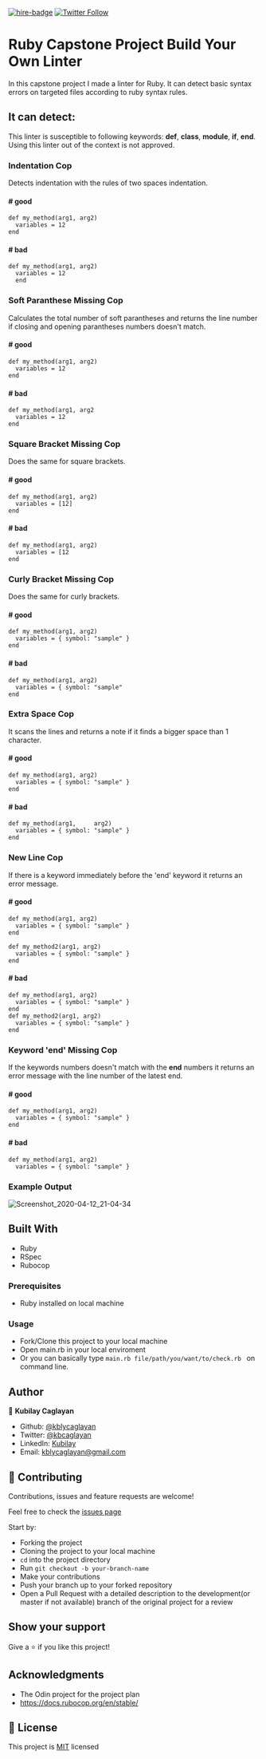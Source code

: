 [![hire-badge](https://img.shields.io/badge/Consult%20/%20Hire%20Kubilay-Click%20to%20Contact-brightgreen)](mailto:kblycaglayan@gmail.com) [![Twitter Follow](https://img.shields.io/twitter/follow/kbcaglayan?label=Follow%20Kubilay%20on%20Twitter&style=social)](https://twitter.com/kbcaglayan)

# Ruby Capstone Project Build Your Own Linter
In this capstone project I made a linter for Ruby. It can detect basic syntax errors on targeted files according to ruby syntax rules.

## It can detect:

This linter is susceptible to following keywords: **def**, **class**, **module**, **if**, **end**.
Using this linter out of the context is not approved.

### Indentation Cop 
Detects indentation with the rules of two spaces indentation.

#### \# good
```
def my_method(arg1, arg2)
  variables = 12
end
```

#### \# bad
```
def my_method(arg1, arg2)
  variables = 12
  end
```
### Soft Paranthese Missing Cop 
Calculates the total number of soft parantheses and returns the line number if closing and opening parantheses numbers doesn't match.

#### \# good
```
def my_method(arg1, arg2)
  variables = 12
end
```

#### \# bad
```
def my_method(arg1, arg2
  variables = 12
end
```

### Square Bracket Missing Cop 
Does the same for square brackets.
#### \# good
```
def my_method(arg1, arg2)
  variables = [12]
end
```

#### \# bad
```
def my_method(arg1, arg2)
  variables = [12
end
```

### Curly Bracket Missing Cop
Does the same for curly brackets.
#### \# good
```
def my_method(arg1, arg2)
  variables = { symbol: "sample" }
end
```

#### \# bad
```
def my_method(arg1, arg2)
  variables = { symbol: "sample" 
end
```
### Extra Space Cop 
It scans the lines and returns a note if it finds a bigger space than 1 character.
#### \# good
```
def my_method(arg1, arg2)
  variables = { symbol: "sample" }
end
```

#### \# bad
```
def my_method(arg1,     arg2)
  variables = { symbol: "sample" }
end
```

### New Line Cop
If there is a keyword immediately before the 'end' keyword it returns an error message.

#### \# good
```
def my_method(arg1, arg2)
  variables = { symbol: "sample" }
end

def my_method2(arg1, arg2)
  variables = { symbol: "sample" }
end
```

#### \# bad
```
def my_method(arg1, arg2)
  variables = { symbol: "sample" }
end
def my_method2(arg1, arg2)
  variables = { symbol: "sample" }
end
```
### Keyword 'end' Missing Cop
If the keywords numbers doesn't match with the **end** numbers it returns an error message with the line number of the latest end.
#### \# good
```
def my_method(arg1, arg2)
  variables = { symbol: "sample" }
end
```

#### \# bad
```
def my_method(arg1, arg2)
  variables = { symbol: "sample" }

```

### Example Output
![Screenshot_2020-04-12_21-04-34](https://user-images.githubusercontent.com/60448833/79076414-9a476c00-7d02-11ea-9b49-ecec36623db7.png)


## Built With

- Ruby
- RSpec
- Rubocop

### Prerequisites

- Ruby installed on local machine

### Usage

- Fork/Clone this project to your local machine
- Open main.rb in your local enviroment
- Or you can basically type ``main.rb file/path/you/want/to/check.rb `` on command line.

## Author

👤 **Kubilay Caglayan**

- Github: [@kblycaglayan](https://github.com/kblycaglayan)
- Twitter: [@kbcaglayan](https://twitter.com/kbcaglayan)
- LinkedIn: [Kubilay](https://www.linkedin.com/in/kubilaycaglayan/)
- Email: [kblycaglayan@gmail.com](mailto:kblycaglayan@gmail.com)

## 🤝 Contributing

Contributions, issues and feature requests are welcome!

Feel free to check the [issues page](https://github.com/kblycaglayan/Enumerable-Methods/issues)

Start by:

- Forking the project
- Cloning the project to your local machine
- `cd` into the project directory
- Run `git checkout -b your-branch-name`
- Make your contributions
- Push your branch up to your forked repository
- Open a Pull Request with a detailed description to the development(or master if not available) branch of the original project for a review

## Show your support

Give a ⭐️ if you like this project!

## Acknowledgments

- The Odin project for the project plan
- https://docs.rubocop.org/en/stable/

## 📝 License

This project is [MIT](LICENSE.md) licensed
